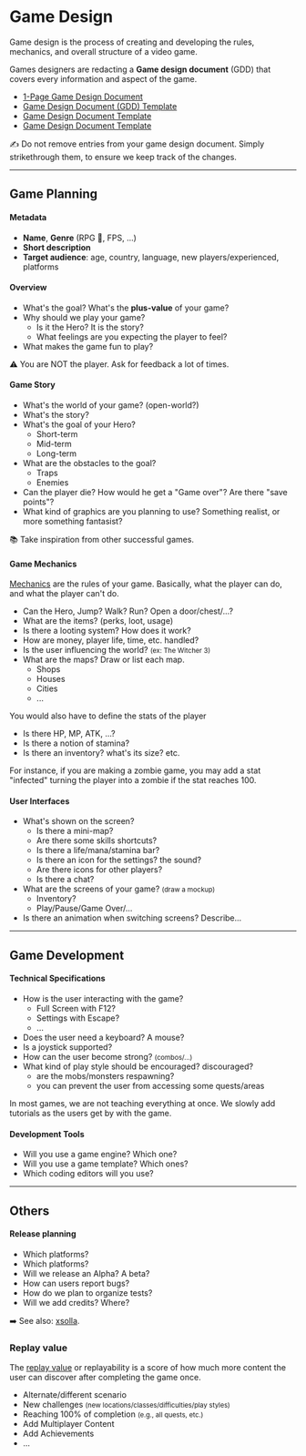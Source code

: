 # Game Design

<div class="row row-cols-lg-2"><div>

Game design is the process of creating and developing the rules, mechanics, and overall structure of a video game.

Games designers are redacting a **Game design document** (GDD) that covers every information and aspect of the game.

* [1-Page Game Design Document](https://vitalzigns.itch.io/1-page-gdd)
* [Game Design Document (GDD) Template](https://vitalzigns.itch.io/gdd)
* [Game Design Document Template](https://retrocademedia.itch.io/gddtemplate)
* [Game Design Document Template](https://toddmitchell.itch.io/game-design-document)

✍️ Do not remove entries from your game design document. Simply strikethrough them, to ensure we keep track of the changes. 
</div><div>
</div></div>

<hr class="sep-both">

## Game Planning

<div class="row row-cols-lg-2"><div>

#### Metadata

* **Name**, **Genre** (RPG 🚀, FPS, ...)
* **Short description**
* **Target audience**: age, country, language, new players/experienced, platforms

#### Overview

* What's the goal? What's the **plus-value** of your game?
* Why should we play your game?
    * Is it the Hero? It is the story?
    * What feelings are you expecting the player to feel?
* What makes the game fun to play?

⚠️ You are NOT the player. Ask for feedback a lot of times.

#### Game Story

* What's the world of your game? (open-world?)
* What's the story?
* What's the goal of your Hero?
    * Short-term
    * Mid-term
    * Long-term
* What are the obstacles to the goal?
  * Traps
  * Enemies
* Can the player die? How would he get a "Game over"? Are there "save points"?
* What kind of graphics are you planning to use? Something realist, or more something fantasist?

📚 Take inspiration from other successful games.
</div><div>

#### Game Mechanics

[Mechanics](https://boardgamegeek.com/browse/boardgamemechanic) are the rules of your game. Basically, what the player can do, and what the player can't do.

* Can the Hero, Jump? Walk? Run? Open a door/chest/...?
* What are the items? (perks, loot, usage)
* Is there a looting system? How does it work?
* How are money, player life, time, etc. handled?
* Is the user influencing the world? <small>(ex: The Witcher 3)</small>
* What are the maps? Draw or list each map.
  * Shops
  * Houses
  * Cities
  * ...

You would also have to define the stats of the player

* Is there HP, MP, ATK, ...?
* Is there a notion of stamina?
* Is there an inventory? what's its size? etc.

For instance, if you are making a zombie game, you may add a stat "infected" turning the player into a zombie if the stat reaches 100.

#### User Interfaces

* What's shown on the screen?
    * Is there a mini-map?
    * Are there some skills shortcuts?
    * Is there a life/mana/stamina bar?
    * Is there an icon for the settings? the sound?
    * Are there icons for other players?
    * Is there a chat?
* What are the screens of your game? <small>(draw a mockup)</small>
    * Inventory?
    * Play/Pause/Game Over/...
* Is there an animation when switching screens? Describe...
</div></div>

<hr class="sep-both">

## Game Development

<div class="row row-cols-lg-2"><div>

#### Technical Specifications

* How is the user interacting with the game?
    * Full Screen with F12?
    * Settings with Escape?
    * ...
* Does the user need a keyboard? A mouse?
* Is a joystick supported?
* How can the user become strong? <small>(combos/...)</small>
* What kind of play style should be encouraged? discouraged?
  * are the mobs/monsters respawning?
  * you can prevent the user from accessing some quests/areas

In most games, we are not teaching everything at once. We slowly add tutorials as the users get by with the game.
</div><div>

#### Development Tools

* Will you use a game engine? Which one?
* Will you use a game template? Which ones?
* Which coding editors will you use?
</div></div>

<hr class="sep-both">

## Others

<div class="row row-cols-lg-2"><div>

#### Release planning

* Which platforms?
* Which platforms?
* Will we release an Alpha? A beta?
* How can users report bugs?
* How do we plan to organize tests?
* Will we add credits? Where?

➡️ See also: [xsolla](https://xsolla.com/).
</div><div>

### Replay value

The [replay value](https://en.wikipedia.org/wiki/Replay_value) or replayability is a score of how much more content the user can discover after completing the game once.

* Alternate/different scenario
* New challenges <small>(new locations/classes/difficulties/play styles)</small>
* Reaching 100% of completion <small>(e.g., all quests, etc.)</small>
* Add Multiplayer Content
* Add Achievements
* ...
</div></div>
